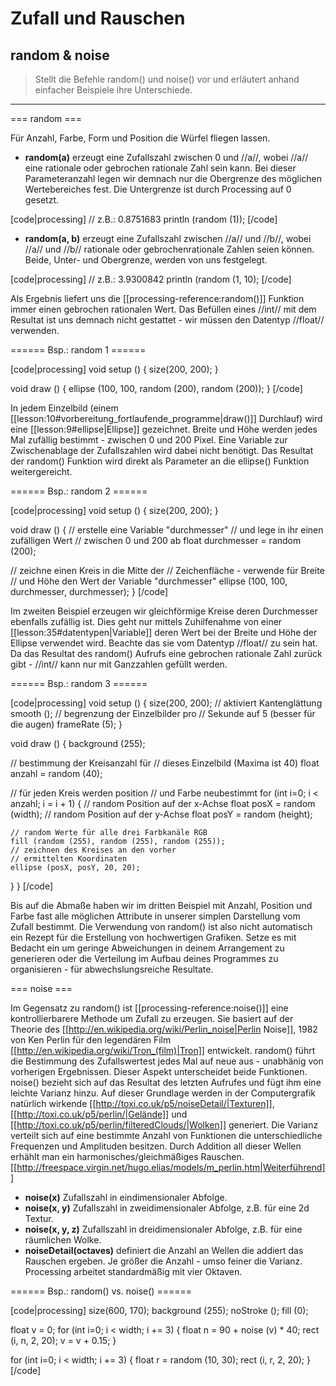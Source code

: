 # Zufall und Rauschen
## random & noise

> Stellt die Befehle random() und noise() vor und erläutert anhand einfacher Beispiele ihre Unterschiede.

---

=== random ===

Für Anzahl, Farbe, Form und Position die Würfel fliegen lassen.

  * **random(a)** erzeugt eine Zufallszahl zwischen 0 und //a//, wobei //a// eine rationale oder gebrochen rationale Zahl sein kann. Bei dieser Parameteranzahl legen wir demnach nur die Obergrenze des möglichen Wertebereiches fest. Die Untergrenze ist durch Processing auf 0 gesetzt.

[code|processing]
// z.B.: 0.8751683
println (random (1));
[/code]

  * **random(a, b)** erzeugt eine Zufallszahl zwischen //a// und //b//, wobei //a// und //b// rationale oder gebrochenrationale Zahlen seien können. Beide, Unter- und Obergrenze, werden von uns festgelegt.

[code|processing]
// z.B.: 3.9300842
println (random (1, 10);
[/code]

Als Ergebnis liefert uns die [[processing-reference:random()]] Funktion immer einen gebrochen rationalen Wert. Das Befüllen eines //int// mit dem Resultat ist uns demnach nicht gestattet - wir müssen den Datentyp //float// verwenden.

====== Bsp.: random 1 ======

[code|processing]
void setup () {
  size(200, 200);
}

void draw () {
  ellipse (100, 100, random (200), random (200));
}
[/code]

In jedem Einzelbild (einem [[lesson:10#vorbereitung_fortlaufende_programme|draw()]] Durchlauf) wird eine [[lesson:9#ellipse|Ellipse]] gezeichnet. Breite und Höhe werden jedes Mal zufällig bestimmt - zwischen 0 und 200 Pixel. Eine Variable zur Zwischenablage der Zufallszahlen wird dabei nicht benötigt. Das Resultat der random() Funktion wird direkt als Parameter an die ellipse() Funktion weitergereicht.

====== Bsp.: random 2 ======

[code|processing]
void setup () {
  size(200, 200);
}

void draw () {
  // erstelle eine Variable "durchmesser"
  // und lege in ihr einen zufälligen Wert
  // zwischen 0 und 200 ab
  float durchmesser = random (200);

  // zeichne einen Kreis in die Mitte der
  // Zeichenfläche - verwende für Breite
  // und Höhe den Wert der Variable "durchmesser"
  ellipse (100, 100, durchmesser, durchmesser);
}
[/code]

Im zweiten Beispiel erzeugen wir gleichförmige Kreise deren Durchmesser ebenfalls zufällig ist. Dies geht nur mittels Zuhilfenahme von einer [[lesson:35#datentypen|Variable]] deren Wert bei der Breite und Höhe der Ellipse verwendet wird. Beachte das sie vom Datentyp //float// zu sein hat. Da das Resultat des random() Aufrufs eine gebrochen rationale Zahl zurück gibt - //int// kann nur mit Ganzzahlen gefüllt werden.

====== Bsp.: random 3 ======

[code|processing]
void setup () {
  size(200, 200);
  // aktiviert Kantenglättung
  smooth ();
  // begrenzung der Einzelbilder pro
  // Sekunde auf 5 (besser für die augen)
  frameRate (5);
}

void draw () {
  background (255);

  // bestimmung der Kreisanzahl für
  // dieses Einzelbild (Maxima ist 40)
  float anzahl = random (40);

  // für jeden Kreis werden position
  // und Farbe neubestimmt
  for (int i=0; i < anzahl; i = i + 1) {
    // random Position auf der x-Achse
    float posX = random (width);
    // random Position auf der y-Achse
    float posY = random (height);

    // random Werte für alle drei Farbkanäle RGB
    fill (random (255), random (255), random (255));
    // zeichnen des Kreises an den vorher
    // ermittelten Koordinaten
    ellipse (posX, posY, 20, 20);
  }
}
[/code]

Bis auf die Abmaße haben wir im dritten Beispiel mit Anzahl, Position und Farbe fast alle möglichen Attribute in unserer simplen Darstellung vom Zufall bestimmt. Die Verwendung von random() ist also nicht automatisch ein Rezept für die Erstellung von hochwertigen Grafiken. Setze es mit Bedacht ein um geringe Abweichungen in deinem Arrangement zu generieren oder die Verteilung im Aufbau deines Programmes zu organisieren - für abwechslungsreiche Resultate.

=== noise ===

Im Gegensatz zu random() ist [[processing-reference:noise()]] eine kontrollierbarere Methode um Zufall zu erzeugen. Sie basiert auf der Theorie des [[http://en.wikipedia.org/wiki/Perlin_noise|Perlin Noise]], 1982 von Ken Perlin für den legendären Film [[http://en.wikipedia.org/wiki/Tron_(film)|Tron]] entwickelt.
random() führt die Bestimmung des Zufallswertest jedes Mal auf neue aus - unabhänig von vorherigen Ergebnissen. Dieser Aspekt unterscheidet beide Funktionen. noise() bezieht sich auf das Resultat des letzten Aufrufes und fügt ihm eine leichte Varianz hinzu. Auf dieser Grundlage werden in der Computergrafik natürlich wirkende [[http://toxi.co.uk/p5/noiseDetail/|Texturen]], [[http://toxi.co.uk/p5/perlin/|Gelände]] und [[http://toxi.co.uk/p5/perlin/filteredClouds/|Wolken]] generiert. Die Varianz verteilt sich auf eine bestimmte Anzahl von Funktionen die unterschiedliche Frequenzen und Amplituden besitzen. Durch Addition all dieser Wellen erhählt man ein harmonisches/gleichmäßiges Rauschen. [[http://freespace.virgin.net/hugo.elias/models/m_perlin.htm|Weiterführend]]

  * **noise(x)** Zufallszahl in eindimensionaler Abfolge.
  * **noise(x, y)** Zufallszahl in zweidimensionaler Abfolge, z.B. für eine 2d Textur.
  * **noise(x, y, z)** Zufallszahl in dreidimensionaler Abfolge, z.B. für eine räumlichen Wolke.
  * **noiseDetail(octaves)** definiert die Anzahl an Wellen die addiert das Rauschen ergeben. Je größer die Anzahl - umso feiner die Varianz. Processing arbeitet standardmäßig mit vier Oktaven.

====== Bsp.: random() vs. noise() ======

[code|processing]
size(600, 170);
background (255);
noStroke ();
fill (0);

float v = 0;
for (int i=0; i < width; i += 3) {
  float n = 90 + noise (v) * 40;
  rect (i, n, 2, 20);
  v = v + 0.15;
}

for (int i=0; i < width; i += 3) {
  float r = random (10, 30);
  rect (i, r, 2, 20);
}
[/code]